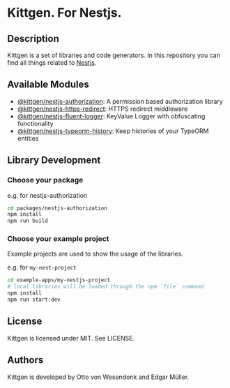 # Kittgen. For Nestjs.

## Description

Kittgen is a set of libraries and code generators. In this repository you can find all things related to [Nestjs](https://nestjs.com/).

## Available Modules

- [@kittgen/nestjs-authorization](packages/nestjs-authorization/README.md): A permission based authorization library
- [@kittgen/nestjs-https-redirect](packages/nestjs-https-redirect/README.md): HTTPS redirect middleware
- [@kittgen/nestjs-fluent-logger](packages/nestjs-fluent-logger/README.md): KeyValue Logger with obfuscating functionality 
- [@kittgen/nestjs-typeorm-history](packages/nestjs-typeorm-history/README.md): Keep histories of your TypeORM entities

## Library Development

### Choose your package

e.g. for nestjs-authorization

```bash
cd packages/nestjs-authorization
npm install
npm run build
```

### Choose your example project

Example projects are used to show the usage of the libraries.

e.g. for `my-nest-project`

```bash
cd example-apps/my-nestjs-project
# local libraries will be loaded through the npm `file` command
npm install
npm run start:dev
```

## License

Kittgen is licensed under MIT. See LICENSE.

## Authors

Kittgen is developed by Otto von Wesendonk and Edgar Müller.
